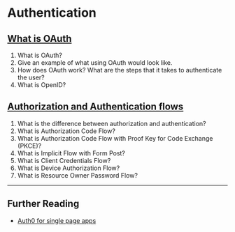 # Authentication

## [What is OAuth](https://www.csoonline.com/article/3216404/what-is-oauth-how-the-open-authorization-framework-works.html)

1. What is OAuth?
2. Give an example of what using OAuth would look like.
3. How does OAuth work? What are the steps that it takes to authenticate the user?
4. What is OpenID?

## [Authorization and Authentication flows](https://auth0.com/docs/flows)

1. What is the difference between authorization and authentication?
2. What is Authorization Code Flow?
3. What is Authorization Code Flow with Proof Key for Code Exchange (PKCE)?
4. What is Implicit Flow with Form Post?
5. What is Client Credentials Flow?
6. What is Device Authorization Flow?
7. What is Resource Owner Password Flow?

---

## Further Reading

- [Auth0 for single page apps](https://auth0.com/docs/libraries/auth0-react)
